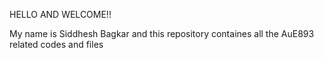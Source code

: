 HELLO AND WELCOME!!

My name is Siddhesh Bagkar and this repository containes all the AuE893 related codes and files
